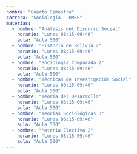 ```yaml
---
nombre: "Cuarto Semestre"
carrera: "Sociología - UMSS"
materias:
  - nombre: "Análisis del Discurso Social"
    horario: "Lunes 08:15-09:46"
    aula: "Aula 500"
  - nombre: "Historia de Bolivia 2"
    horario: "Lunes 08:15-09:46"
    aula: "Aula 500"
  - nombre: "Sociología Comparada 2"
    horario: "Lunes 08:15-09:46"
    aula: "Aula 500"
  - nombre: "Técnicas de Investigación Social"
    horario: "Lunes 08:15-09:46"
    aula: "Aula 500"
  - nombre: "Teoría del Desarrollo"
    horario: "Lunes 08:15-09:46"
    aula: "Aula 500"
  - nombre: "Teorías Sociológicas 3"
    horario: "Lunes 08:15-09:46"
    aula: "Aula 500"
  - nombre: "Materia Electiva 2"
    horario: "Lunes 08:15-09:46"
    aula: "Aula 500"
---
```

